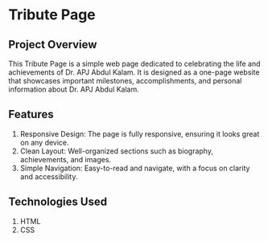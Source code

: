 # Tribute Page

## Project Overview

This Tribute Page is a simple web page dedicated to celebrating the life and achievements of Dr. APJ Abdul Kalam. It is designed as a one-page website that showcases important milestones, accomplishments, and personal information about Dr. APJ Abdul Kalam.

## Features

1. Responsive Design: The page is fully responsive, ensuring it looks great on any device.
2. Clean Layout: Well-organized sections such as biography, achievements, and images.
3. Simple Navigation: Easy-to-read and navigate, with a focus on clarity and accessibility.

## Technologies Used

1. HTML
2. CSS
